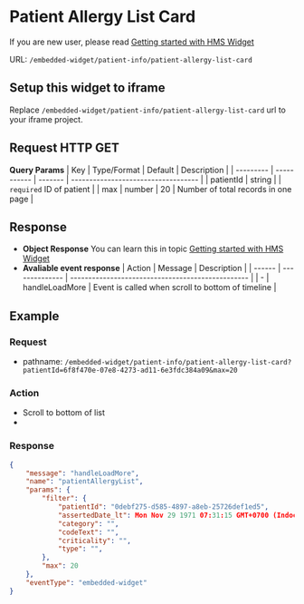 # Patient Allergy List Card

If you are new user, please read [Getting started with HMS Widget](/embedded-widget?widget=get-started)


URL: `/embedded-widget/patient-info/patient-allergy-list-card`

## Setup this widget to iframe
Replace `/embedded-widget/patient-info/patient-allergy-list-card` url to your iframe project.

## Request HTTP GET
**Query Params**
| Key       | Type/Format | Default | Description                         |
| --------- | ----------- | ------- | ----------------------------------- |
| patientId | string      |         | `required` ID of patient            |
| max       | number      | 20      | Number of total records in one page |

## Response
- **Object Response**
    You can learn this in topic [Getting started with HMS Widget](/embedded-widget?widget=get-started)
- **Avaliable event response**
   | Action | Message        | Description                                       |
   | ------ | -------------- | ------------------------------------------------- |
   | -      | handleLoadMore | Event is called when scroll to bottom of timeline |


## Example

### Request
 - pathname: `/embedded-widget/patient-info/patient-allergy-list-card?patientId=6f8f470e-07e8-4273-ad11-6e3fdc384a09&max=20` 

### Action
 - Scroll to bottom of list
 - 
### Response
```json
{
    "message": "handleLoadMore",
    "name": "patientAllergyList",
    "params": {
        "filter": {
            "patientId": "0debf275-d585-4897-a8eb-25726def1ed5",
            "assertedDate_lt": Mon Nov 29 1971 07:31:15 GMT+0700 (Indochina Time),
            "category": "",
            "codeText": "",
            "criticality": "",
            "type": "",
        },
        "max": 20
    },
    "eventType": "embedded-widget"
}
```